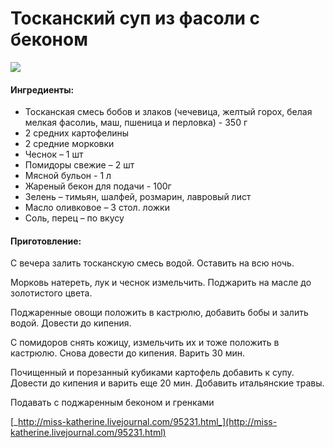 # Тосканский суп из фасоли с беконом

![](https://s-media-cache-ak0.pinimg.com/564x/9d/e7/e9/9de7e945a75960f3f61772e2cf1093fc.jpg)

#### Ингредиенты:

* Тосканская смесь бобов и злаков \(чечевица, желтый горох, белая мелкая фасолиь, маш, пшеница и перловка\) - 350 г
* 2 средних картофелины 
* 2 средние морковки 
* Чеснок – 1 шт
* Помидоры свежие – 2 шт
* Мясной бульон - 1 л
* Жареный бекон для подачи - 100г
* Зелень – тимьян, шалфей, розмарин, лавровый лист
* Масло оливковое  – 3 стол. ложки
* Соль, перец – по вкусу

#### Приготовление:

С вечера залить тосканскую смесь водой. Оставить на всю ночь.

Морковь натереть, лук и чеснок измельчить. Поджарить на масле до золотистого цвета.

Поджаренные овощи положить в кастрюлю, добавить бобы и залить водой. Довести до кипения.

С помидоров снять кожицу, измельчить их и тоже положить в кастрюлю. Снова довести до кипения. Варить 30 мин.

Почищенный и порезанный кубиками картофель добавить к супу. Довести до кипения и варить еще 20 мин. Добавить итальянские травы.

Подавать с поджаренным беконом и гренками

[_http://miss-katherine.livejournal.com/95231.html_](http://miss-katherine.livejournal.com/95231.html)

